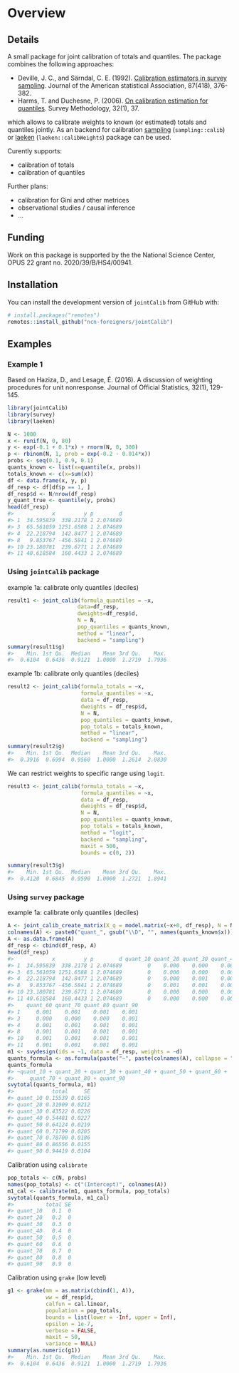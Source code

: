 
<!-- README.md is generated from README.Rmd. Please edit that file -->

# Overview

## Details

A small package for joint calibration of totals and quantiles. The
package combines the following approaches:

- Deville, J. C., and Särndal, C. E. (1992). [Calibration estimators in
  survey
  sampling](https://www.tandfonline.com/doi/abs/10.1080/01621459.1992.10475217).
  Journal of the American statistical Association, 87(418), 376-382.
- Harms, T. and Duchesne, P. (2006). [On calibration estimation for
  quantiles](https://www150.statcan.gc.ca/n1/pub/12-001-x/2006001/article/9255-eng.pdf).
  Survey Methodology, 32(1), 37.

which allows to calibrate weights to known (or estimated) totals and
quantiles jointly. As an backend for calibration
[sampling](https://cran.r-project.org/web/packages/sampling)
(`sampling::calib`) or
[laeken](https://cran.r-project.org/web/packages/laeken)
(`laeken::calibWeights`) package can be used.

Curently supports:

- calibration of totals
- calibration of quantiles

Further plans:

- calibration for Gini and other metrices
- observational studies / causal inference
- …

## Funding

Work on this package is supported by the the National Science Center,
OPUS 22 grant no. 2020/39/B/HS4/00941.

## Installation

You can install the development version of `jointCalib` from GitHub
with:

``` r
# install.packages("remotes")
remotes::install_github("ncn-foreigners/jointCalib")
```

## Examples

### Example 1

Based on Haziza, D., and Lesage, É. (2016). A discussion of weighting
procedures for unit nonresponse. Journal of Official Statistics, 32(1),
129-145.

``` r
library(jointCalib)
library(survey)
library(laeken)
```

``` r
N <- 1000
x <- runif(N, 0, 80)
y <- exp(-0.1 + 0.1*x) + rnorm(N, 0, 300)
p <- rbinom(N, 1, prob = exp(-0.2 - 0.014*x))
probs <- seq(0.1, 0.9, 0.1)
quants_known <- list(x=quantile(x, probs))
totals_known <- c(x=sum(x))
df <- data.frame(x, y, p)
df_resp <- df[df$p == 1, ]
df_resp$d <- N/nrow(df_resp)
y_quant_true <- quantile(y, probs)
head(df_resp)
#>            x         y p        d
#> 1  34.595839  338.2178 1 2.074689
#> 3  65.561059 1251.6588 1 2.074689
#> 4  22.218794  142.8477 1 2.074689
#> 8   9.853767 -456.5841 1 2.074689
#> 10 23.180781  239.6771 1 2.074689
#> 11 40.618584  160.4433 1 2.074689
```

### Using `jointCalib` package

example 1a: calibrate only quantiles (deciles)

``` r
result1 <- joint_calib(formula_quantiles = ~x,
                      data=df_resp,
                      dweights=df_resp$d,
                      N = N,
                      pop_quantiles = quants_known,
                      method = "linear",
                      backend = "sampling")
summary(result1$g)
#>    Min. 1st Qu.  Median    Mean 3rd Qu.    Max. 
#>  0.6104  0.6436  0.9121  1.0000  1.2719  1.7936
```

example 1b: calibrate only quantiles (deciles)

``` r
result2 <- joint_calib(formula_totals = ~x,
                       formula_quantiles = ~x,
                       data = df_resp,
                       dweights = df_resp$d,
                       N = N,
                       pop_quantiles = quants_known,
                       pop_totals = totals_known,
                       method = "linear",
                       backend = "sampling")
summary(result2$g)
#>    Min. 1st Qu.  Median    Mean 3rd Qu.    Max. 
#>  0.3916  0.6994  0.9560  1.0000  1.2614  2.0830
```

We can restrict weights to specific range using `logit`.

``` r
result3 <- joint_calib(formula_totals = ~x,
                       formula_quantiles = ~x,
                       data = df_resp,
                       dweights = df_resp$d,
                       N = N,
                       pop_quantiles = quants_known,
                       pop_totals = totals_known,
                       method = "logit",
                       backend = "sampling", 
                       maxit = 500,
                       bounds = c(0, 2))

summary(result3$g)
#>    Min. 1st Qu.  Median    Mean 3rd Qu.    Max. 
#>  0.4120  0.6845  0.9590  1.0000  1.2721  1.8941
```

### Using `survey` package

example 1a: calibrate only quantiles (deciles)

``` r
A <- joint_calib_create_matrix(X_q = model.matrix(~x+0, df_resp), N = N, pop_quantiles = quants_known)
colnames(A) <- paste0("quant_", gsub("\\D", "", names(quants_known$x)))
A <- as.data.frame(A)
df_resp <- cbind(df_resp, A)
head(df_resp)
#>            x         y p        d quant_10 quant_20 quant_30 quant_40 quant_50
#> 1  34.595839  338.2178 1 2.074689        0    0.000    0.000    0.000    0.001
#> 3  65.561059 1251.6588 1 2.074689        0    0.000    0.000    0.000    0.000
#> 4  22.218794  142.8477 1 2.074689        0    0.000    0.001    0.001    0.001
#> 8   9.853767 -456.5841 1 2.074689        0    0.001    0.001    0.001    0.001
#> 10 23.180781  239.6771 1 2.074689        0    0.000    0.000    0.001    0.001
#> 11 40.618584  160.4433 1 2.074689        0    0.000    0.000    0.000    0.000
#>    quant_60 quant_70 quant_80 quant_90
#> 1     0.001    0.001    0.001    0.001
#> 3     0.000    0.000    0.000    0.001
#> 4     0.001    0.001    0.001    0.001
#> 8     0.001    0.001    0.001    0.001
#> 10    0.001    0.001    0.001    0.001
#> 11    0.001    0.001    0.001    0.001
m1 <- svydesign(ids = ~1, data = df_resp, weights = ~d)
quants_formula <- as.formula(paste("~", paste(colnames(A), collapse = "+")))
quants_formula
#> ~quant_10 + quant_20 + quant_30 + quant_40 + quant_50 + quant_60 + 
#>     quant_70 + quant_80 + quant_90
svytotal(quants_formula, m1)
#>            total     SE
#> quant_10 0.15539 0.0165
#> quant_20 0.31909 0.0212
#> quant_30 0.43522 0.0226
#> quant_40 0.54481 0.0227
#> quant_50 0.64124 0.0219
#> quant_60 0.71799 0.0205
#> quant_70 0.78700 0.0186
#> quant_80 0.86556 0.0155
#> quant_90 0.94419 0.0104
```

Calibration using `calibrate`

``` r
pop_totals <- c(N, probs)
names(pop_totals) <- c("(Intercept)", colnames(A))
m1_cal <- calibrate(m1, quants_formula, pop_totals)
svytotal(quants_formula, m1_cal)
#>          total SE
#> quant_10   0.1  0
#> quant_20   0.2  0
#> quant_30   0.3  0
#> quant_40   0.4  0
#> quant_50   0.5  0
#> quant_60   0.6  0
#> quant_70   0.7  0
#> quant_80   0.8  0
#> quant_90   0.9  0
```

Calibration using `grake` (low level)

``` r
g1 <- grake(mm = as.matrix(cbind(1, A)),
            ww = df_resp$d,
            calfun = cal.linear,
            population = pop_totals,
            bounds = list(lower = -Inf, upper = Inf),
            epsilon = 1e-7,
            verbose = FALSE,
            maxit = 50,
            variance = NULL)
summary(as.numeric(g1))
#>    Min. 1st Qu.  Median    Mean 3rd Qu.    Max. 
#>  0.6104  0.6436  0.9121  1.0000  1.2719  1.7936
```
